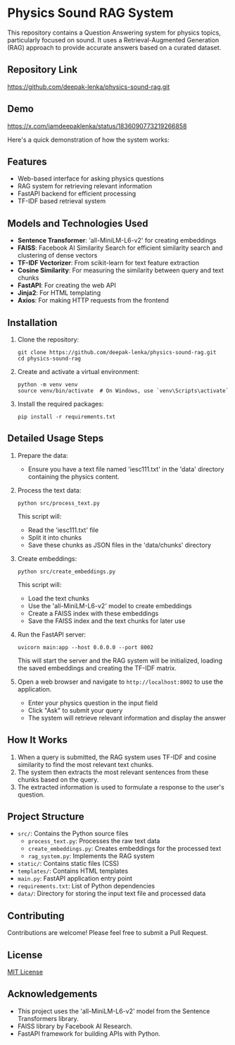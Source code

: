# Physics Sound RAG System

This repository contains a Question Answering system for physics topics, particularly focused on sound. It uses a Retrieval-Augmented Generation (RAG) approach to provide accurate answers based on a curated dataset.

## Repository Link

https://github.com/deepak-lenka/physics-sound-rag.git

## Demo

https://x.com/iamdeepaklenka/status/1836090773219266858

Here's a quick demonstration of how the system works:
## Features

- Web-based interface for asking physics questions
- RAG system for retrieving relevant information
- FastAPI backend for efficient processing
- TF-IDF based retrieval system

## Models and Technologies Used

- **Sentence Transformer**: 'all-MiniLM-L6-v2' for creating embeddings
- **FAISS**: Facebook AI Similarity Search for efficient similarity search and clustering of dense vectors
- **TF-IDF Vectorizer**: From scikit-learn for text feature extraction
- **Cosine Similarity**: For measuring the similarity between query and text chunks
- **FastAPI**: For creating the web API
- **Jinja2**: For HTML templating
- **Axios**: For making HTTP requests from the frontend

## Installation

1. Clone the repository:
   ```
   git clone https://github.com/deepak-lenka/physics-sound-rag.git
   cd physics-sound-rag
   ```

2. Create and activate a virtual environment:
   ```
   python -m venv venv
   source venv/bin/activate  # On Windows, use `venv\Scripts\activate`
   ```

3. Install the required packages:
   ```
   pip install -r requirements.txt
   ```

## Detailed Usage Steps

1. Prepare the data:
   - Ensure you have a text file named 'iesc111.txt' in the 'data' directory containing the physics content.

2. Process the text data:
   ```
   python src/process_text.py
   ```
   This script will:
   - Read the 'iesc111.txt' file
   - Split it into chunks
   - Save these chunks as JSON files in the 'data/chunks' directory

3. Create embeddings:
   ```
   python src/create_embeddings.py
   ```
   This script will:
   - Load the text chunks
   - Use the 'all-MiniLM-L6-v2' model to create embeddings
   - Create a FAISS index with these embeddings
   - Save the FAISS index and the text chunks for later use

4. Run the FastAPI server:
   ```
   uvicorn main:app --host 0.0.0.0 --port 8002
   ```
   This will start the server and the RAG system will be initialized, loading the saved embeddings and creating the TF-IDF matrix.

5. Open a web browser and navigate to `http://localhost:8002` to use the application.
   - Enter your physics question in the input field
   - Click "Ask" to submit your query
   - The system will retrieve relevant information and display the answer

## How It Works

1. When a query is submitted, the RAG system uses TF-IDF and cosine similarity to find the most relevant text chunks.
2. The system then extracts the most relevant sentences from these chunks based on the query.
3. The extracted information is used to formulate a response to the user's question.

## Project Structure

- `src/`: Contains the Python source files
  - `process_text.py`: Processes the raw text data
  - `create_embeddings.py`: Creates embeddings for the processed text
  - `rag_system.py`: Implements the RAG system
- `static/`: Contains static files (CSS)
- `templates/`: Contains HTML templates
- `main.py`: FastAPI application entry point
- `requirements.txt`: List of Python dependencies
- `data/`: Directory for storing the input text file and processed data

## Contributing

Contributions are welcome! Please feel free to submit a Pull Request.

## License

[MIT License](LICENSE)

## Acknowledgements

- This project uses the 'all-MiniLM-L6-v2' model from the Sentence Transformers library.
- FAISS library by Facebook AI Research.
- FastAPI framework for building APIs with Python.
